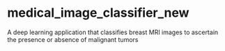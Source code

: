# medical_image_classifier_new
A deep learning application that classifies breast MRI images to ascertain the presence or absence of malignant tumors
